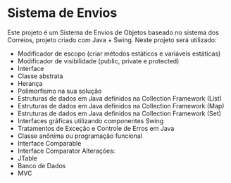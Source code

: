 # Sistema de Envios
Este projeto é um Sistema de Envios de Objetos baseado no sistema dos Correios, projeto criado com Java + Swing.
Neste projeto será utilizado:
- Modificador de escopo (criar métodos estáticos e variáveis estáticas)
- Modificador de visibilidade (public, private e protected)
- Interface
- Classe abstrata
- Herança
- Polimorfismo na sua solução
- Estruturas de dados em Java definidos na Collection Framework (List)
- Estruturas de dados em Java definidos na Collection Framework (Map)
- Estruturas de dados em Java definidos na Collection Framework (Set)
- Interfaces gráficas utilizando componentes Swing
- Tratamentos de Exceção e Controle de Erros em Java
- Classe anônima ou programação funcional
- Interface Comparable
- Interface Comparator
Alterações:
- JTable
- Banco de Dados
- MVC
